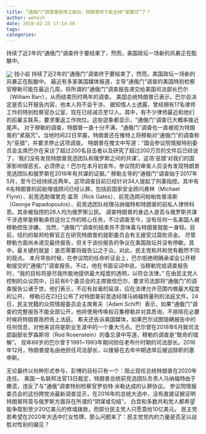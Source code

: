 ```yaml
---
title: “通俄门”调查报告呼之欲出，特朗普终于能去掉“紧箍咒”了？
author: wetech
date: 2019-02-25 17:14:50
tags: 
categories: 
---
```

持续了近2年的“通俄门”调查终于要结束了，然而，美国政坛一场新的风暴正在酝酿中。
<!-- more -->
<img align="center" border="0" src="https://imgcdn.yicai.com/uppics/images/2019/02/d7f7499a30621944a78cc8cafe350436.jpg" />
钱小岩
持续了近2年的“通俄门”调查终于要结束了，然而，美国政坛一场新的风暴正在酝酿中。
最近有多家美国媒体报道，主导“通俄门”调查的美国特别检察官穆勒可能在最近几周，将所谓的“通俄门”调查报告递交给美国司法部长巴尔（William Barr），从而结束历时两年的调查。
美国总统特朗普已表示，巴尔会决定是否公开报告内容，他本人将不会干涉。
据知情人士透露，曾经拥有17名律师工作的特别检察官办公室，现在已经减员至12人。其中，有不少律师最近和他们的前雇主联系，要求重返工作岗位。这些迹象都显示，“通俄门”调查已大概率接近尾声。
对于穆勒的调查，特朗普一直十分不满，“通俄门”调查也一直被视为特朗普的“紧箍咒”。当地时间22日早晨，特朗普还在推特上将穆勒对“通俄门”的调查称为“巫猎”，并要求停止这项调查。
特朗普在推文中写道：“国会参议院情报特别委员会主席巴尔在采访了超过200名目击者以及研究了超过200万页的文件后已经说了，‘我们没有发现特朗普竞选团队和俄罗斯之间的共谋’。这场‘巫猎’对我们的国家影响很恶劣，必须停止！巴尔在本月初宣布，参议院的审查人员没有发现特朗普竞选团队和俄罗斯在2016年有共谋的证据。”
穆勒主导的“通俄门”调查始于2017年5月，至今已经持续近两年。这项调查目前已经针对34人提起了刑事指控。其中有6名特朗普的前助理或顾问已经认罪，包括前国家安全顾问弗林（Michael Flynn）、前竞选助理里克·盖茨（Rick Gates）、前竞选顾问帕帕佐普洛斯（George Papadopoulos）、前竞选团队经理马纳福特和特朗普的前私人律师科恩。其余被指控的26人均为俄罗斯公民。
调查特朗普的身边人是否与俄罗斯共谋干涉选举是穆勒承担这份工作的核心任务，不过调查至今，没有任何一名美国人被穆勒控告涉嫌。
当然，“通俄门”调查的结束并不意味着与特朗普就能一身轻。目前，纽约的联邦检察官正在研究特朗普的就职委员会有无接受过腐败资金。
尽管穆勒方面尚未递交最终报告，但关于该份报告的争议在美国政坛并没有停歇。其中，最关键的就是：是否需要将报告公之于众。对此，民主党和共和党有截然不同的观点。
本月早些时候，在参议院的任命听证会上，巴尔拒绝明确承诺会公开穆勒提交的“通俄门”调查报告。不过，他在书面证词中说，当穆勒完成调查报告时，“我的目标将是尽我所能地提供最大程度的透明，以符合法律。”
在由民主党人控制的众议院中，日前有6个委员会的主席致信巴尔，要求司法部将“通俄门”的调查报告公诸于世。他们表示，不应有丝毫的延误，应在法律允许范围内做最大程度的公开。
穆勒已在23日公布了对特朗普前竞选经理马纳福特量刑的法庭文件。24日，民主党籍的众院情报委员会主席希夫（Adam Schiff）表示，如果“通俄门”调查的完整报告不能全部公开，他将使用传唤权召集穆勒并对其质询，不排除在必要时候将特朗普政府告上法庭。
希夫还告诉美国媒体，如果巴尔试图隐瞒报告中的任何信息，对他来说将是职业生涯中的一个重大污点。巴尔曾在2018年6月致司法部副部长罗森斯坦（Rod Rosenstein）的备忘录中写道，穆勒的调查是“致命的错解”。
现年68岁的巴尔曾于1991~1993年期间担任老布什时期的司法部长。2018年12月，特朗普提名由他担任司法部长，以接替在去年中期选举后被迫辞职的塞申斯。
 
 
无论最终以何种形式参与，彭博的目标只有一个：阻止现任总统特朗普在2020年连任。
美国一名联邦法官13日裁定，特朗普总统前竞选团队负责人马纳福特由于撒谎，违反了与“通俄”调查特别检察官罗伯特·米勒达成的认罪协议。
参议院情报委员会的这份跨党派最新调查显示，在2016年的总统大选中，没有直接证据证明特朗普阵营与俄罗斯方面存在所谓的“阴谋或勾结”。
白宫和多数共和党人都希望能争取到至少20亿美元的修墙拨款，而部分民主党人只愿意给10亿美元。
民主党若希望在2020年大选中打女性牌，那么问题来了：民主党党内的力量是否足以战胜对性别的偏见？
